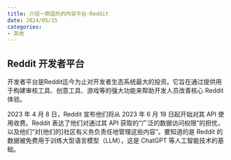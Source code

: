 ```yaml
---
title: 介绍一款国外的内容平台-Reddit
date: 2024/05/15
categories:
- 其他
---
```


## Reddit 开发者平台

开发者平台是Reddit迄今为止对开发者生态系统最大的投资。它旨在通过提供用于构建审核工具、创意工具、游戏等的强大功能来帮助开发人员改善核心 Reddit 体验。

2023 年 4 月 8 日，Reddit 宣布他们将从 2023 年 6 月 19 日起开始对其 API 使用收费。Reddit 表达了他们对通过其 API 获取的“广泛的数据访问权限”的担忧，以及他们“对[他们的]社区有义务负责任地管理这些内容”。要知道的是 Reddit 的数据被免费用于训练大型语言模型（LLM），这是 ChatGPT 等人工智能技术的基础。
